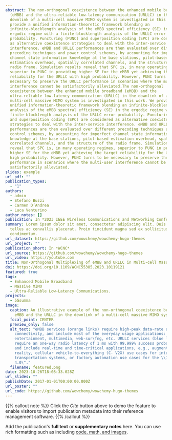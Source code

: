 ```yaml
---
abstract: The non-orthogonal coexistence between the enhanced mobile broadband
  (eMBB) and the ultra-reliable low-latency communication (URLLC) in the
  downlink of a multi-cell massive MIMO system is investigated in this work. We
  provide a unified information-theoretic framework blending an
  infinite-blocklength analysis of the eMBB spectral efficiency (SE) in the
  ergodic regime with a finite-blocklength analysis of the URLLC error
  probability. Puncturing (PUNC) and superposition coding (SPC) are considered
  as alternative coexistence strategies to deal with the inter-service
  interference. eMBB and URLLC performances are then evaluated over different
  precoding techniques and power control schemes, by accounting for imperfect
  channel state information knowledge at the base stations, pilot-based
  estimation overhead, spatially correlated channels, and the structure of the
  radio frame. Simulation results reveal that SPC is, in many operating regimes,
  superior to PUNC in providing higher SE for the eMBB yet achieving the target
  reliability for the URLLC with high probability. However, PUNC turns to be
  necessary to preserve the URLLC performance in scenarios where the multi-user
  interference cannot be satisfactorily alleviated.The non-orthogonal
  coexistence between the enhanced mobile broadband (eMBB) and the
  ultra-reliable low-latency communication (URLLC) in the downlink of a
  multi-cell massive MIMO system is investigated in this work. We provide a
  unified information-theoretic framework blending an infinite-blocklength
  analysis of the eMBB spectral efficiency (SE) in the ergodic regime with a
  finite-blocklength analysis of the URLLC error probability. Puncturing (PUNC)
  and superposition coding (SPC) are considered as alternative coexistence
  strategies to deal with the inter-service interference. eMBB and URLLC
  performances are then evaluated over different precoding techniques and power
  control schemes, by accounting for imperfect channel state information
  knowledge at the base stations, pilot-based estimation overhead, spatially
  correlated channels, and the structure of the radio frame. Simulation results
  reveal that SPC is, in many operating regimes, superior to PUNC in providing
  higher SE for the eMBB yet achieving the target reliability for the URLLC with
  high probability. However, PUNC turns to be necessary to preserve the URLLC
  performance in scenarios where the multi-user interference cannot be
  satisfactorily alleviated.
slides: example
url_pdf: ""
publication_types:
  - "1"
authors:
  - admin
  - Stefano Buzzi
  - Carmen D’Andrea
  - Luca Venturino
author_notes: []
publication: In *2023 IEEE Wireless Communications and Networking Conference*
summary: Lorem ipsum dolor sit amet, consectetur adipiscing elit. Duis posuere
  tellus ac convallis placerat. Proin tincidunt magna sed ex sollicitudin
  condimentum.
url_dataset: https://github.com/wowchemy/wowchemy-hugo-themes
url_project: ""
publication_short: In *WCNC*
url_source: https://github.com/wowchemy/wowchemy-hugo-themes
url_video: https://youtube.com
title: Non-Orthogonal Multiplexing of eMBB and URLLC in Multi-cell Massive MIMO
doi: https://doi.org/10.1109/WCNC55385.2023.10119121
featured: true
tags:
  - Enhanced Mobile Broadband
  - Massive MIMO
  - Ultra-Reliable Low-Latency Communications.
projects:
  - 5Gsumma
image:
  caption: An illustrative example of the non-orthogonal coexistence between the
    eMBB and the URLLC in the downlink of a multi-cell massive MIMO system.
  focal_point: CENTER
  preview_only: false
  alt_text: "eMBB services (orange links) require high-peak data-rate and stable
    connectivity, and include most of the everyday usage applications:
    entertainment, multimedia, web-sur\fng, etc. URLLC services (blue links)
    require an one-way radio latency of 1 ms with 99.999% success probability,
    and include real-time and time-critical applications, e.g., augmented
    reality, cellular vehicle-to-everything (C- V2X) use cases for intelligent
    transportation systems, or factory automation use cases for the \\Industry
    4.0\"."
  filename: featured.png
date: 2023-10-26T18:08:33.028Z
url_slides: ""
publishDate: 2017-01-01T00:00:00.000Z
url_poster: ""
url_code: https://github.com/wowchemy/wowchemy-hugo-themes
---
```


{{% callout note %}}
Click the _Cite_ button above to demo the feature to enable visitors to import publication metadata into their reference management software.
{{% /callout %}}

Add the publication's **full text** or **supplementary notes** here. You can use rich formatting such as including [code, math, and images](https://wowchemy.com/docs/content/writing-markdown-latex/).
